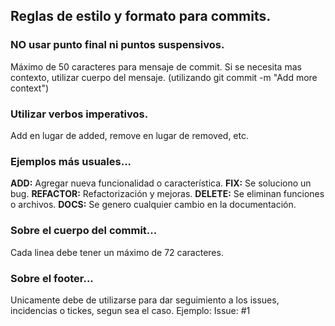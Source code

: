 ## Reglas de estilo y formato para commits.

### NO usar punto final ni puntos suspensivos.
Máximo de 50 caracteres para mensaje de commit.
Si se necesita mas contexto, utilizar cuerpo del mensaje.
(utilizando git commit -m "Add more context")

### Utilizar verbos imperativos.
Add en lugar de added, remove en lugar de removed, etc.

### Ejemplos más usuales...
**ADD:** Agregar nueva funcionalidad o característica.
**FIX:** Se soluciono un bug.
**REFACTOR:** Refactorización y mejoras.
**DELETE:** Se eliminan funciones o archivos.
**DOCS:** Se genero cualquier cambio en la documentación.

### Sobre el cuerpo del commit...
Cada linea debe tener un máximo de 72 caracteres.

### Sobre el footer...
Unicamente debe de utilizarse para dar seguimiento a los issues, incidencias o tickes, segun sea el caso.
Ejemplo:
Issue: #1




